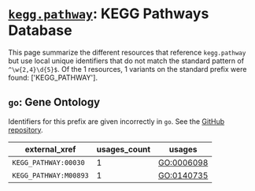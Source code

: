 # [`kegg.pathway`](https://bioregistry.io/kegg.pathway): KEGG Pathways Database

This page summarize the different resources that reference `kegg.pathway`
but use local unique identifiers that do not match the standard pattern of
`^\w{2,4}\d{5}$`. Of the 1 resources,
1 variants on the standard prefix were found: ['KEGG_PATHWAY'].

## `go`: Gene Ontology

Identifiers for this prefix are given incorrectly in `go`. See the [GitHub repository](https://github.com/geneontology/go-ontology).

| external_xref         |   usages_count | usages                                                  |
|-----------------------|----------------|---------------------------------------------------------|
| `KEGG_PATHWAY:00030`  |              1 | [GO:0006098](http://purl.obolibrary.org/obo/GO_0006098) |
| `KEGG_PATHWAY:M00893` |              1 | [GO:0140735](http://purl.obolibrary.org/obo/GO_0140735) |

